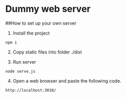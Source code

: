 # Dummy web server

##How to set up your own server 

1. Install the project 

```
npm i
```

2. Copy static files into folder ./dist 

3. Run server
```
node serve.js
```

4. Open a web browser and paste the following code. 
```
http://localhost:3010/
```